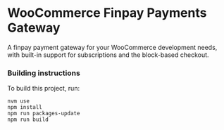 # WooCommerce Finpay Payments Gateway

A finpay payment gateway for your WooCommerce development needs, with built-in support for subscriptions and the block-based checkout.

### Building instructions

To build this project, run: 

```
nvm use
npm install
npm run packages-update
npm run build
```
